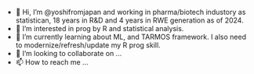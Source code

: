 - 👋 Hi, I’m @yoshifromjapan and working in pharma/biotech industory as statistican, 18 years in R&D and 4 years in RWE generation as of 2024.
- 👀 I’m interested in prog by R and statistical analysis.
- 🌱 I’m currently learning about ML, and TARMOS framework. I also need to modernize/refresh/update my R prog skill. 
- 💞️ I’m looking to collaborate on ...
- 📫 How to reach me ...

<!---
yoshifromjapan/yoshifromjapan is a ✨ special ✨ repository because its `README.md` (this file) appears on your GitHub profile.
You can click the Preview link to take a look at your changes.
--->
